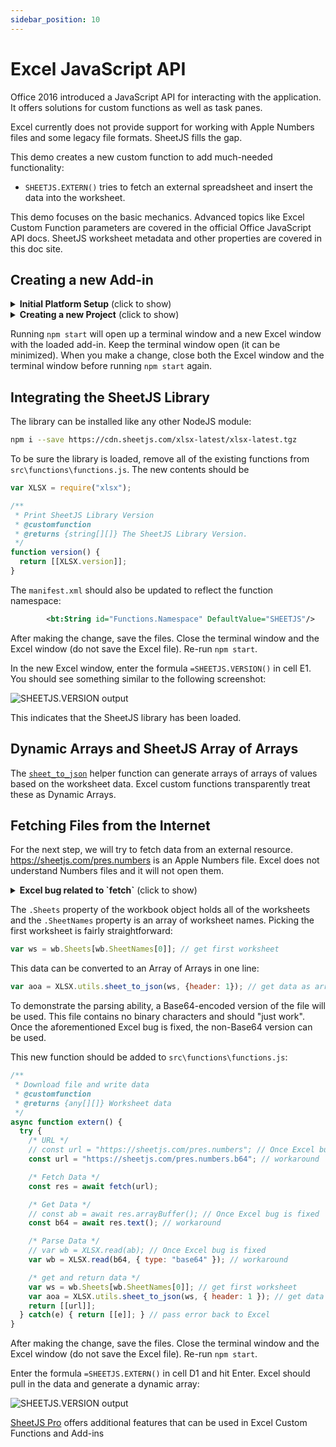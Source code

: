 ```yaml
---
sidebar_position: 10
---
```


# Excel JavaScript API

Office 2016 introduced a JavaScript API for interacting with the application.
It offers solutions for custom functions as well as task panes.

Excel currently does not provide support for working with Apple Numbers files
and some legacy file formats.  SheetJS fills the gap.

This demo creates a new custom function to add much-needed functionality:

- `SHEETJS.EXTERN()` tries to fetch an external spreadsheet and insert the data
into the worksheet.

This demo focuses on the basic mechanics.  Advanced topics like Excel Custom
Function parameters are covered in the official Office JavaScript API docs.
SheetJS worksheet metadata and other properties are covered in this doc site.

## Creating a new Add-in

<details><summary><b>Initial Platform Setup</b> (click to show)</summary>

The tool for generating Office Add-ins depends on NodeJS and various libraries.
[Install NodeJS](https://nodejs.org/) and the required dependencies:

```powershell
npm install -g yo bower generator-office
```

</details>

<details><summary><b>Creating a new Project</b> (click to show)</summary>

Run `yo office` from the command line.  It will ask a few questions.

- "Choose a project type": "Excel Custom Functions Add-in project"

- "Choose a script type": "JavaScript",

- "What do you want to name your add-in?": "SheetJSImport"

You will see a screen like

```
? Choose a project type: Excel Custom Functions Add-in project
? Choose a script type: JavaScript
? What do you want to name your add-in? SheetJSImport

----------------------------------------------------------------------------------

      Creating SheetJSImport add-in for Excel using JavaScript and Excel-functions
at C:\Users\SheetJS\Documents\SheetJSImport

----------------------------------------------------------------------------------
```

It helpfully prints out the next steps:

```powershell
cd SheetJSImport
npm run build
npm start
```

If you have [VSCodium](https://vscodium.com/) installed, the folder can be opened with

```powershell
codium .
```

</details>

Running `npm start` will open up a terminal window and a new Excel window with
the loaded add-in.  Keep the terminal window open (it can be minimized).  When
you make a change, close both the Excel window and the terminal window before
running `npm start` again.

## Integrating the SheetJS Library

The library can be installed like any other NodeJS module:

```bash
npm i --save https://cdn.sheetjs.com/xlsx-latest/xlsx-latest.tgz
```

To be sure the library is loaded, remove all of the existing functions from
`src\functions\functions.js`.  The new contents should be

```js src\functions\functions.js
var XLSX = require("xlsx");

/**
 * Print SheetJS Library Version
 * @customfunction
 * @returns {string[][]} The SheetJS Library Version.
 */
function version() {
  return [[XLSX.version]];
}
```

The `manifest.xml` should also be updated to reflect the function namespace:

```xml
        <bt:String id="Functions.Namespace" DefaultValue="SHEETJS"/>
```

After making the change, save the files.  Close the terminal window and the
Excel window (do not save the Excel file).  Re-run `npm start`.

In the new Excel window, enter the formula `=SHEETJS.VERSION()` in cell E1. You
should see something similar to the following screenshot:

![`SHEETJS.VERSION` output](pathname:///files/xlcfversion.png)

This indicates that the SheetJS library has been loaded.

## Dynamic Arrays and SheetJS Array of Arrays

The [`sheet_to_json`](../api/utilities#json) helper function can generate
arrays of arrays of values based on the worksheet data.  Excel custom functions
transparently treat these as Dynamic Arrays.

## Fetching Files from the Internet

For the next step, we will try to fetch data from an external resource.
<https://sheetjs.com/pres.numbers> is an Apple Numbers file.  Excel does not
understand Numbers files and it will not open them.

<details><summary><b>Excel bug related to `fetch`</b> (click to show)</summary>

`fetch` is available to custom functions:

```js
async function extern() {
  try {
    const url = "https://sheetjs.com/pres.numbers"; // URL to download
    const res = await fetch(url); // fetch data
    const ab = await res.arrayBuffer(); // get data as an array buffer

    // DO SOMETHING WITH THE DATA HERE

  } catch(e) { return e; } // pass error back to Excel
}
```

When fetching data, functions typically receive an `ArrayBuffer` which stores
the file data.  This is readily parsed with `read`:

```js
var wb = XLSX.read(ab); // parse workbook
```

**This is how it should work**.

[There are outstanding bugs in Excel.](https://github.com/OfficeDev/office-js/issues/2186)

For the purposes of this demo, a Base64-encoded file will be used.  The
workaround involves fetching that Base64 file, getting the text, and parsing
with the [`base64` type:](../api/parse-options#input-type)

```js
async function extern() {
  try {
    const url = "https://sheetjs.com/pres.numbers.b64"; // URL to download
    const res = await fetch(url); // fetch data
    const text = await res.text(); // get data as an array buffer

    var wb = XLSX.read(text, { type: "base64" });
    // DO SOMETHING WITH THE DATA HERE

  } catch(e) { return e; } // pass error back to Excel
}
```

Base64-encoded files can be generated with PowerShell:

```powershell
[convert]::ToBase64String([System.IO.File]::ReadAllBytes((Resolve-Path "path\to\file"))) > file.b64
```

</details>


The `.Sheets` property of the workbook object holds all of the worksheets and
the `.SheetNames` property is an array of worksheet names.  Picking the first
worksheet is fairly straightforward:

```js
var ws = wb.Sheets[wb.SheetNames[0]]; // get first worksheet
```

This data can be converted to an Array of Arrays in one line:

```js
var aoa = XLSX.utils.sheet_to_json(ws, {header: 1}); // get data as array of arrays
```

To demonstrate the parsing ability, a Base64-encoded version of the file will
be used.  This file contains no binary characters and should "just work".  Once
the aforementioned Excel bug is fixed, the non-Base64 version can be used.

This new function should be added to `src\functions\functions.js`:

```js src\functions\functions.js
/**
 * Download file and write data
 * @customfunction
 * @returns {any[][]} Worksheet data
 */
async function extern() {
  try {
    /* URL */
    // const url = "https://sheetjs.com/pres.numbers"; // Once Excel bug is fixed
    const url = "https://sheetjs.com/pres.numbers.b64"; // workaround

    /* Fetch Data */
    const res = await fetch(url);

    /* Get Data */
    // const ab = await res.arrayBuffer(); // Once Excel bug is fixed
    const b64 = await res.text(); // workaround

    /* Parse Data */
    // var wb = XLSX.read(ab); // Once Excel bug is fixed
    var wb = XLSX.read(b64, { type: "base64" }); // workaround

    /* get and return data */
    var ws = wb.Sheets[wb.SheetNames[0]]; // get first worksheet
    var aoa = XLSX.utils.sheet_to_json(ws, { header: 1 }); // get data as array of arrays
    return [[url]];
  } catch(e) { return [[e]]; } // pass error back to Excel
}
```

After making the change, save the files.  Close the terminal window and the
Excel window (do not save the Excel file).  Re-run `npm start`.

Enter the formula `=SHEETJS.EXTERN()` in cell D1 and hit Enter.  Excel should
pull in the data and generate a dynamic array:

![`SHEETJS.VERSION` output](pathname:///files/xlcfextern1.png)

[SheetJS Pro](https://sheetjs.com/pro) offers additional features that can be
used in Excel Custom Functions and Add-ins